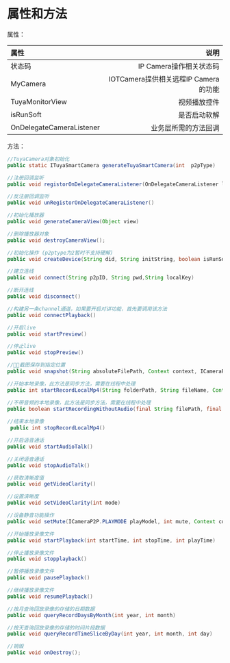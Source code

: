 # 属性和方法

属性：

| 属性                     |                                 说明 |
| :----------------------- | -----------------------------------: |
| 状态码                   |              IP Camera操作相关状态码 |
| MyCamera                 | IOTCamera提供相关远程IP Camera的功能 |
| TuyaMonitorView          |                         视频播放控件 |
| isRunSoft                |                         是否启动软解 |
| OnDelegateCameraListener |                 业务层所需的方法回调 |

方法：

```java
//TuyaCamera对象初始化
public static ITuyaSmartCamera generateTuyaSmartCamera(int  p2pType)

//注册回调监听
public void registorOnDelegateCameraListener(OnDelegateCameraListener listener) 

//反注册回调监听
public void unRegistorOnDelegateCameraListener()

//初始化播放器
public void generateCameraView(Object view)

//删除播放器对象
public void destroyCameraView();

//初始化操作 (p2ptype为2暂时不支持硬解)
public void createDevice(String did, String initString, boolean isRunSoft)

//建立连线
public void connect(String p2pID, String pwd,String localKey) 

//断开连线
public void disconnect() 

//构建另一条channel通道，如果要开启对讲功能，首先要调用该方法
public void connectPlayback() 

//开启live
public void startPreview()

//停止live
public void stopPreview()

//􏲷􏰴截图保存到指定位置
public void snapshot(String absoluteFilePath, Context context, ICameraP2P.PLAYMODE playmode)

//开始本地录像，此方法是同步方法，需要在线程中处理
public int startRecordLocalMp4(String folderPath, String fileName, Context context)

//不带音频的本地录像，此方法是同步方法，需要在线程中处理
public boolean startRecordingWithoutAudio(final String filePath, final Context context)
    
//结束本地录像
 public int stopRecordLocalMp4()

//开启语音通话
public void startAudioTalk()

//关闭语音通话
public void stopAudioTalk()

//获取清晰度值
public void getVideoClarity()

//设置清晰度
public void setVideoClarity(int mode)

//设备静音功能操作
public void setMute(ICameraP2P.PLAYMODE playModel, int mute, Context context)

//开始播放录像文件
public void startPlayback(int startTime, int stopTime, int playTime)

//停止播放录像文件
public void stopplayback()

//暂停播放录像文件
public void pausePlayback()

//继续播放录像文件
public void resumePlayback()

//按月查询回放录像的存储的日期数据
public void queryRecordDaysByMonth(int year, int month)

//按天查询回放录像的存储的时间片段数据
public void queryRecordTimeSliceByDay(int year, int month, int day)

//销毁
public void onDestroy();

```

